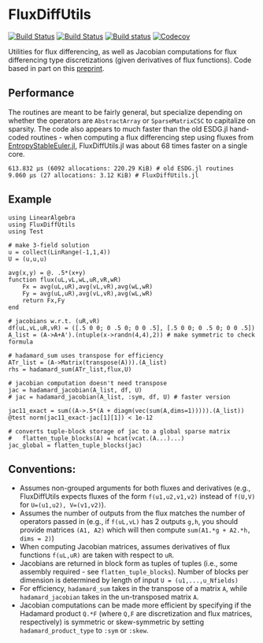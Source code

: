 # FluxDiffUtils

[![Build Status](https://travis-ci.com/jlchan/FluxDiffUtils.jl.svg?branch=master)](https://travis-ci.com/jlchan/FluxDiffUtils.jl)
[![Build Status](https://ci.appveyor.com/api/projects/status/github/jlchan/FluxDiffUtils.jl?svg=true)](https://ci.appveyor.com/project/jlchan/FluxDiffUtils-jl)
[![Build status](https://github.com/jlchan/FluxDiffUtils.jl/workflows/CI/badge.svg)](https://github.com/jlchan/FluxDiffUtils.jl/actions)
[![Codecov](https://codecov.io/gh/jlchan/FluxDiffUtils.jl/branch/master/graph/badge.svg)](https://codecov.io/gh/jlchan/FluxDiffUtils.jl)

Utilities for flux differencing, as well as Jacobian computations for flux differencing type discretizations (given derivatives of flux functions). Code based in part on this [preprint](https://arxiv.org/abs/2006.07504).

## Performance

The routines are meant to be fairly general, but specialize depending on whether the operators are `AbstractArray` or `SparseMatrixCSC` to capitalize on sparsity. The code also appears to much faster than the old ESDG.jl hand-coded routines - when computing a flux differencing step using fluxes from [EntropyStableEuler.jl](https://github.com/jlchan/EntropyStableEuler.jl), FluxDiffUtils.jl was about 68 times faster on a single core.
```
613.832 μs (6092 allocations: 220.29 KiB) # old ESDG.jl routines
9.060 μs (27 allocations: 3.12 KiB) # FluxDiffUtils.jl
```

## Example
```
using LinearAlgebra
using FluxDiffUtils
using Test

# make 3-field solution
u = collect(LinRange(-1,1,4))
U = (u,u,u)

avg(x,y) = @. .5*(x+y)
function flux(uL,vL,wL,uR,vR,wR)
    Fx = avg(uL,uR),avg(vL,vR),avg(wL,wR)
    Fy = avg(uL,uR),avg(vL,vR),avg(wL,wR)
    return Fx,Fy
end

# jacobians w.r.t. (uR,vR)
df(uL,vL,uR,vR) = ([.5 0 0; 0 .5 0; 0 0 .5], [.5 0 0; 0 .5 0; 0 0 .5])
A_list = (A->A+A').(ntuple(x->randn(4,4),2)) # make symmetric to check formula

# hadamard_sum uses transpose for efficiency
ATr_list = (A->Matrix(transpose(A))).(A_list)
rhs = hadamard_sum(ATr_list,flux,U)

# jacobian computation doesn't need transpose
jac = hadamard_jacobian(A_list, df, U)
# jac = hadamard_jacobian(A_list, :sym, df, U) # faster version

jac11_exact = sum((A->.5*(A + diagm(vec(sum(A,dims=1))))).(A_list))
@test norm(jac11_exact-jac[1][1]) < 1e-12

# converts tuple-block storage of jac to a global sparse matrix
#   flatten_tuple_blocks(A) = hcat(vcat.(A...)...)
jac_global = flatten_tuple_blocks(jac)
```

## Conventions:
- Assumes non-grouped arguments for both fluxes and derivatives (e.g., FluxDiffUtils expects fluxes of the form `f(u1,u2,v1,v2)` instead of `f(U,V)` for `U=(u1,u2), V=(v1,v2)`).
- Assumes the number of outputs from the flux matches the number of operators passed in (e.g., if `f(uL,vL)` has 2 outputs `g,h`, you should provide matrices `(A1, A2)` which will then compute `sum(A1.*g + A2.*h, dims = 2)`)
- When computing Jacobian matrices, assumes derivatives of flux functions `f(uL,uR)` are taken with respect to `uR`.
- Jacobians are returned in block form as tuples of tuples (i.e., some assembly required - see `flatten_tuple_blocks`). Number of blocks per dimension is determined by length of input `U = (u1,...,u_Nfields)`
- For efficiency, `hadamard_sum` takes in the transpose of a matrix `A`, while `hadamard_jacobian` takes in the un-transposed matrix `A`.
- Jacobian computations can be made more efficient by specifying if the Hadamard product `Q.*F` (where `Q,F` are discretization and flux matrices, respectively) is symmetric or skew-symmetric by setting `hadamard_product_type` to `:sym` or `:skew`.

